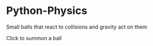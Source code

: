 Python-Physics
==============

Small balls that react to collisions and gravity act on them

Click to summon a ball